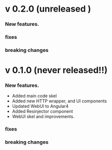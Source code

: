 # v 0.2.0  (unreleased )
### New features.



### fixes

### breaking changes


# v 0.1.0  (never released!!)
### New features.
* Added main code skel
* Added new HTTP wrapper, and UI components
* Updated WebUI to Angular4
* Added Resinjector component
* WebUI skel and improvements.

### fixes

### breaking changes
